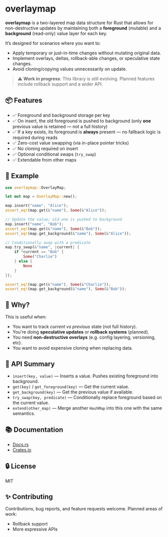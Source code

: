 # overlaymap

**overlaymap** is a two-layered map data structure for Rust that allows for non-destructive updates by maintaining both a **foreground** (mutable) and a **background** (read-only) value layer for each key.

It’s designed for scenarios where you want to:
- Apply temporary or just-in-time changes without mutating original data.
- Implement overlays, deltas, rollback-able changes, or speculative state changes.
- Avoid cloning/copying values unnecessarily on update.

> ⚠️ **Work in progress**: This library is still evolving. Planned features include rollback support and a wider API.

## 📦 Features

- ✅ Foreground and background storage per key
- ✅ On insert, the old foreground is pushed to background (only **one** previous value is retained — not a full history)
- ✅ If a key exists, its foreground is **always** present — no fallback logic is required during reads
- ✅ Zero-cost value swapping (via in-place pointer tricks)
- ✅ No cloning required on insert
- ✅ Optional conditional swaps (`try_swap`)
- ✅ Extendable from other maps

## 🚀 Example

```rust
use overlaymap::OverlayMap;

let mut map = OverlayMap::new();

map.insert("name", "Alice");
assert_eq!(map.get(&"name"), Some(&"Alice"));

// Update the value; old one is pushed to background
map.insert("name", "Bob");
assert_eq!(map.get(&"name"), Some(&"Bob"));
assert_eq!(map.get_background(&"name"), Some(&"Alice"));

// Conditionally swap with a predicate
map.try_swap(&"name", |current| {
    if *current == "Bob" {
        Some("Charlie")
    } else {
        None
    }
});

assert_eq!(map.get(&"name"), Some(&"Charlie"));
assert_eq!(map.get_background(&"name"), Some(&"Bob"));
```

## 🧠 Why?

This is useful when:
- You want to track *current vs previous* state (not full history).
- You're doing **speculative updates** or **rollback systems** (planned).
- You need **non-destructive overlays** (e.g. config layering, versioning, etc).
- You want to avoid expensive cloning when replacing data.

## 🔨 API Summary

- `insert(key, value)` — Inserts a value. Pushes existing foreground into background.
- `get(key)` / `get_foreground(key)` — Get the current value.
- `get_background(key)` — Get the previous value if available.
- `try_swap(key, predicate)` — Conditionally replace foreground based on the current value.
- `extend(other_map)` — Merge another `HashMap` into this one with the same semantics.

## 📚 Documentation

- [Docs.rs](https://docs.rs/overlaymap)
- [Crates.io](https://crates.io/crates/overlaymap)

## 🔒 License

MIT

## ✨ Contributing

Contributions, bug reports, and feature requests welcome.
Planned areas of work:
- Rollback support
- More expressive APIs
